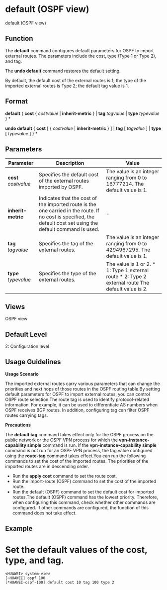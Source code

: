 default (OSPF view)
===================

default (OSPF view)

Function
--------



The **default** command configures default parameters for OSPF to import external routes. The parameters include the cost, type (Type 1 or Type 2), and tag.

The **undo default** command restores the default setting.



By default, the default cost of the external routes is 1; the type of the imported external routes is Type 2; the default tag value is 1.


Format
------

**default** { **cost** { *costvalue* | **inherit-metric** } | **tag** *tagvalue* | **type** *typevalue* } \*

**undo default** { **cost** [ { *costvalue* | **inherit-metric** } ] | **tag** [ *tagvalue* ] | **type** [ *typevalue* ] } \*


Parameters
----------

| Parameter | Description | Value |
| --- | --- | --- |
| **cost** *costvalue* | Specifies the default cost of the external routes imported by OSPF. | The value is an integer ranging from 0 to 16777214. The default value is 1. |
| **inherit-metric** | Indicates that the cost of the imported route is the one carried in the route. If no cost is specified, the default cost set using the default command is used. | - |
| **tag** *tagvalue* | Specifies the tag of the external routes. | The value is an integer ranging from 0 to 4294967295. The default value is 1. |
| **type** *typevalue* | Specifies the type of the external routes. | The value is 1 or 2.   * 1: Type 1 external route * 2: Type 2 external route   The default value is 2. |



Views
-----

OSPF view


Default Level
-------------

2: Configuration level


Usage Guidelines
----------------

**Usage Scenario**

The imported external routes carry various parameters that can change the priorities and next hops of those routes in the OSPF routing table.By setting default parameters for OSPF to import external routes, you can control OSPF route selection.The route tag is used to identify protocol-related information. For example, it can be used to differentiate AS numbers when OSPF receives BGP routes. In addition, configuring tag can filter OSPF routes carrying tags.

**Precautions**

The **default tag** command takes effect only for the OSPF process on the public network or the OSPF VPN process for which the **vpn-instance-capability simple** command is run. If the **vpn-instance-capability simple** command is not run for an OSPF VPN process, the tag value configured using the **route-tag** command takes effect.You can run the following commands to set the cost of the imported routes. The priorities of the imported routes are in descending order.

* Run the **apply cost** command to set the route cost.
* Run the import-route (OSPF) command to set the cost of the imported route.
* Run the default (OSPF) command to set the default cost for imported routes.The default (OSPF) command has the lowest priority. Therefore, when configuring this command, check whether other commands are configured. If other commands are configured, the function of this command does not take effect.

Example
-------

# Set the default values of the cost, type, and tag.
```
<HUAWEI> system-view
[~HUAWEI] ospf 100
[*HUAWEI-ospf-100] default cost 10 tag 100 type 2

```